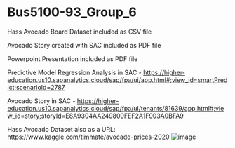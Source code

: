 # Bus5100-93_Group_6

Hass Avocado Board Dataset included as CSV file

Avocado Story created with SAC included as PDF file

Powerpoint Presentation included as PDF file 

Predictive Model Regression Analysis in SAC - https://higher-education.us10.sapanalytics.cloud/sap/fpa/ui/app.html#;view_id=smartPredict;scenarioId=2787

Avocado Story in SAC - https://higher-education.us10.sapanalytics.cloud/sap/fpa/ui/tenants/81639/app.html#;view_id=story;storyId=E8A9304AA249809FEF2A1F903A0BFA9

Hass Avocado Dataset also as a URL: https://www.kaggle.com/timmate/avocado-prices-2020
![image](https://user-images.githubusercontent.com/79389866/112709990-1b980000-8e7b-11eb-843a-f81428fd2081.png)

